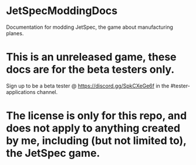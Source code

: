 # JetSpecModdingDocs
Documentation for modding JetSpec, the game about manufacturing planes.

# This is an unreleased game, these docs are for the beta testers only.

Sign up to be a beta tester @ https://discord.gg/SpkCXeGe6f in the #tester-applications channel.

# The license is only for this repo, and does not apply to anything created by me, including (but not limited to), the JetSpec game.
